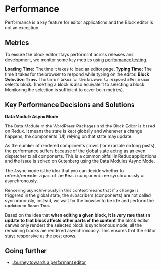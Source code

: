 # Performance

Performance is a key feature for editor applications and the Block editor is not an exception.

## Metrics

To ensure the block editor stays performant across releases and development, we monitor some key metrics using [performance testing](/docs/contributors/testing-overview.md#performance-testing). 

**Loading Time:** The time it takes to load an editor page.
**Typing Time:** The time it takes for the browser to respond while typing on the editor.
**Block Selection Time:**  The time it takes for the browser to respond after a user selects block. (Inserting a block is also equivalent to selecting a block. Monitoring the selection is sufficient to cover both metrics).

## Key Performance Decisions and Solutions

**Data Module Async Mode**

The Data Module of the WordPress Packages and the Block Editor is based on Redux. It means the state is kept globally and whenever a change happens, the components (UI) relying on that state may update.

As the number of rendered components grows (for example on long posts), the performance suffers because of the global state acting as an event dispatcher to all components. This is a common pitfall in Redux applications and the issue is solved on Gutenberg using the Data Modules Async Mode.

The Async mode is the idea that you can decide whether to refresh/rerender a part of the React component tree synchronously or asynchronously.

Rendering asynchronously in this context means that if a change is triggered in the global state, the subscribers (components) are not called synchronously, instead, we wait for the browser to be idle and perform the updates to React Tree.

Based on the idea that **when editing a given block, it is very rare that an update to that block affects other parts of the content**, the block editor canvas only renders the selected block is synchronous mode, all the remaining blocks are rendered asynchronously. This ensures that the editor stays responsive as the post grows.

## Going further

 - [Journey towards a performant editor](https://riad.blog/2020/02/14/a-journey-towards-a-performant-web-editor/)

